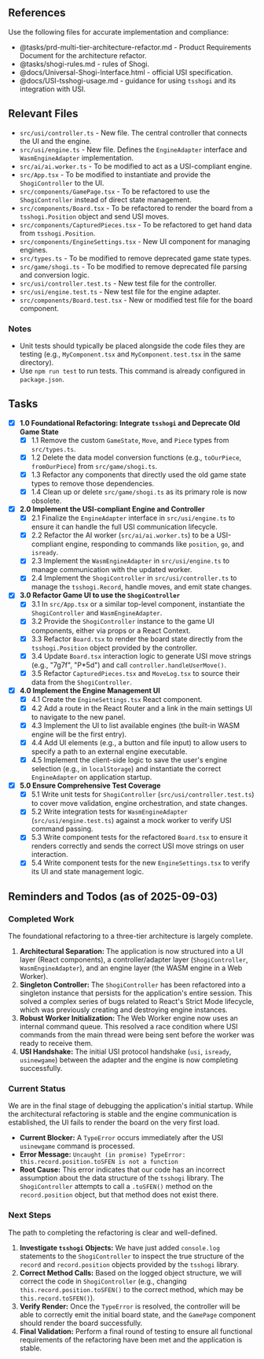 ## References

Use the following files for accurate implementation and compliance:

* @tasks/prd-multi-tier-architecture-refactor.md - Product Requirements Document for  the architecture refactor. 
* @tasks/shogi-rules.md - rules of Shogi.
* @docs/Universal-Shogi-Interface.html - official USI specification.
* @docs/USI-tsshogi-usage.md - guidance for using `tsshogi` and its integration with USI.

## Relevant Files

- `src/usi/controller.ts` - New file. The central controller that connects the UI and the engine.
- `src/usi/engine.ts` - New file. Defines the `EngineAdapter` interface and `WasmEngineAdapter` implementation.
- `src/ai/ai.worker.ts` - To be modified to act as a USI-compliant engine.
- `src/App.tsx` - To be modified to instantiate and provide the `ShogiController` to the UI.
- `src/components/GamePage.tsx` - To be refactored to use the `ShogiController` instead of direct state management.
- `src/components/Board.tsx` - To be refactored to render the board from a `tsshogi.Position` object and send USI moves.
- `src/components/CapturedPieces.tsx` - To be refactored to get hand data from `tsshogi.Position`.
- `src/components/EngineSettings.tsx` - New UI component for managing engines.
- `src/types.ts` - To be modified to remove deprecated game state types.
- `src/game/shogi.ts` - To be modified to remove deprecated file parsing and conversion logic.
- `src/usi/controller.test.ts` - New test file for the controller.
- `src/usi/engine.test.ts` - New test file for the engine adapter.
- `src/components/Board.test.tsx` - New or modified test file for the board component.

### Notes

- Unit tests should typically be placed alongside the code files they are testing (e.g., `MyComponent.tsx` and `MyComponent.test.tsx` in the same directory).
- Use `npm run test` to run tests. This command is already configured in `package.json`.

## Tasks

- [x] **1.0 Foundational Refactoring: Integrate `tsshogi` and Deprecate Old Game State**
  - [x] 1.1 Remove the custom `GameState`, `Move`, and `Piece` types from `src/types.ts`.
  - [x] 1.2 Delete the data model conversion functions (e.g., `toOurPiece`, `fromOurPiece`) from `src/game/shogi.ts`.
  - [x] 1.3 Refactor any components that directly used the old game state types to remove those dependencies.
  - [x] 1.4 Clean up or delete `src/game/shogi.ts` as its primary role is now obsolete.

- [x] **2.0 Implement the USI-compliant Engine and Controller**
  - [x] 2.1 Finalize the `EngineAdapter` interface in `src/usi/engine.ts` to ensure it can handle the full USI communication lifecycle.
  - [x] 2.2 Refactor the AI worker (`src/ai/ai.worker.ts`) to be a USI-compliant engine, responding to commands like `position`, `go`, and `isready`.
  - [x] 2.3 Implement the `WasmEngineAdapter` in `src/usi/engine.ts` to manage communication with the updated worker.
  - [x] 2.4 Implement the `ShogiController` in `src/usi/controller.ts` to manage the `tsshogi.Record`, handle moves, and emit state changes.

- [x] **3.0 Refactor Game UI to use the `ShogiController`**
  - [x] 3.1 In `src/App.tsx` or a similar top-level component, instantiate the `ShogiController` and `WasmEngineAdapter`.
  - [x] 3.2 Provide the `ShogiController` instance to the game UI components, either via props or a React Context.
  - [x] 3.3 Refactor `Board.tsx` to render the board state directly from the `tsshogi.Position` object provided by the controller.
  - [x] 3.4 Update `Board.tsx` interaction logic to generate USI move strings (e.g., "7g7f", "P*5d") and call `controller.handleUserMove()`.
  - [x] 3.5 Refactor `CapturedPieces.tsx` and `MoveLog.tsx` to source their data from the `ShogiController`.

- [x] **4.0 Implement the Engine Management UI**
  - [x] 4.1 Create the `EngineSettings.tsx` React component.
  - [x] 4.2 Add a route in the React Router and a link in the main settings UI to navigate to the new panel.
  - [x] 4.3 Implement the UI to list available engines (the built-in WASM engine will be the first entry).
  - [x] 4.4 Add UI elements (e.g., a button and file input) to allow users to specify a path to an external engine executable.
  - [x] 4.5 Implement the client-side logic to save the user's engine selection (e.g., in `localStorage`) and instantiate the correct `EngineAdapter` on application startup.

- [x] **5.0 Ensure Comprehensive Test Coverage**
  - [x] 5.1 Write unit tests for `ShogiController` (`src/usi/controller.test.ts`) to cover move validation, engine orchestration, and state changes.
  - [x] 5.2 Write integration tests for `WasmEngineAdapter` (`src/usi/engine.test.ts`) against a mock worker to verify USI command passing.
  - [x] 5.3 Write component tests for the refactored `Board.tsx` to ensure it renders correctly and sends the correct USI move strings on user interaction.
  - [x] 5.4 Write component tests for the new `EngineSettings.tsx` to verify its UI and state management logic.

## Reminders and Todos (as of 2025-09-03)

### Completed Work

The foundational refactoring to a three-tier architecture is largely complete.

1.  **Architectural Separation:** The application is now structured into a UI layer (React components), a controller/adapter layer (`ShogiController`, `WasmEngineAdapter`), and an engine layer (the WASM engine in a Web Worker).
2.  **Singleton Controller:** The `ShogiController` has been refactored into a singleton instance that persists for the application's entire session. This solved a complex series of bugs related to React's Strict Mode lifecycle, which was previously creating and destroying engine instances.
3.  **Robust Worker Initialization:** The Web Worker engine now uses an internal command queue. This resolved a race condition where USI commands from the main thread were being sent before the worker was ready to receive them.
4.  **USI Handshake:** The initial USI protocol handshake (`usi`, `isready`, `usinewgame`) between the adapter and the engine is now completing successfully.

### Current Status

We are in the final stage of debugging the application's initial startup. While the architectural refactoring is stable and the engine communication is established, the UI fails to render the board on the very first load.

*   **Current Blocker:** A `TypeError` occurs immediately after the USI `usinewgame` command is processed.
*   **Error Message:** `Uncaught (in promise) TypeError: this.record.position.toSFEN is not a function`
*   **Root Cause:** This error indicates that our code has an incorrect assumption about the data structure of the `tsshogi` library. The `ShogiController` attempts to call a `.toSFEN()` method on the `record.position` object, but that method does not exist there.

### Next Steps

The path to completing the refactoring is clear and well-defined.

1.  **Investigate `tsshogi` Objects:** We have just added `console.log` statements to the `ShogiController` to inspect the true structure of the `record` and `record.position` objects provided by the `tsshogi` library.
2.  **Correct Method Calls:** Based on the logged object structure, we will correct the code in `ShogiController` (e.g., changing `this.record.position.toSFEN()` to the correct method, which may be `this.record.toSFEN()`).
3.  **Verify Render:** Once the `TypeError` is resolved, the controller will be able to correctly emit the initial board state, and the `GamePage` component should render the board successfully.
4.  **Final Validation:** Perform a final round of testing to ensure all functional requirements of the refactoring have been met and the application is stable.
